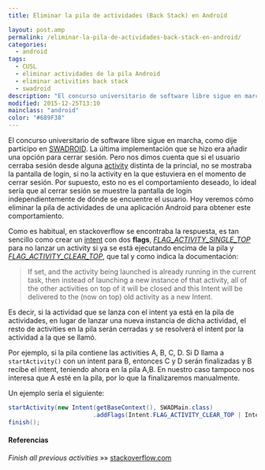 ```yaml
---
title: Eliminar la pila de actividades (Back Stack) en Android

layout: post.amp
permalink: /eliminar-la-pila-de-actividades-back-stack-en-android/
categories:
  - android
tags:
  - CUSL
  - eliminar actividades de la pila Android
  - eliminar activities back stack
  - swadroid
description: "El concurso universitario de software libre sigue en marcha, como dije participo en SWADROID. La última implementación que se hizo era añadir una opción para cerrar sesión. Pero nos dimos cuenta que si el usuario cerraba sesión desde alguna activity distinta de la princial, no se mostraba la pantalla de login, si no la activity en la que estuviera en el momento de cerrar sesión. Por supuesto, esto no es el comportamiento deseado, lo ideal sería que al cerrar sesión se muestre la pantalla de login independientemente de dónde se encuentre el usuario. Hoy veremos cómo eliminar la pila de actividades de una aplicación Android para obtener este comportamiento."
modified: 2015-12-25T13:10
mainclass: "android"
color: "#689F38"
---
```

El concurso universitario de software libre sigue en marcha, como dije participo en <a href="https://play.google.com/store/apps/details?id=es.ugr.swad.swadroid" title="Swadroid Play Store" target="_blank">SWADROID</a>. La última implementación que se hizo era añadir una opción para cerrar sesión. Pero nos dimos cuenta que si el usuario cerraba sesión desde alguna [activity][1] distinta de la princial, no se mostraba la pantalla de login, si no la activity en la que estuviera en el momento de cerrar sesión. Por supuesto, esto no es el comportamiento deseado, lo ideal sería que al cerrar sesión se muestre la pantalla de login independientemente de dónde se encuentre el usuario. Hoy veremos cómo eliminar la pila de actividades de una aplicación Android para obtener este comportamiento.

<!--ad-->

Como es habitual, en stackoverflow se encontraba la respuesta, es tan sencillo como crear un [intent][2] con dos **flags**, *<a href="http://developer.android.com/reference/android/content/Intent.html#FLAG_ACTIVITY_SINGLE_TOP" title="Referencia" target="_blank">FLAG_ACTIVITY_SINGLE_TOP</a>* para no lanzar un activity si ya se está ejecutando encima de la pila y *<a href="http://developer.android.com/reference/android/content/Intent.html#FLAG_ACTIVITY_CLEAR_TOP" title="Referencia" target="_blank">FLAG_ACTIVITY_CLEAR_TOP</a>*, que tal y como indica la documentación:

> If set, and the activity being launched is already running in the current task, then instead of launching a new instance of that activity, all of the other activities on top of it will be closed and this Intent will be delivered to the (now on top) old activity as a new Intent.

Es decir, si la actividad que se lanza con el intent ya está en la pila de actividades, en lugar de lanzar una nueva instancia de dicha actividad, el resto de activities en la pila serán cerradas y se resolverá el intent por la actividad a la que se llamó.

Por ejemplo, si la pila contiene las activities A, B, C, D. Si D llama a `startActivity()` con un intent para B, entonces C y D serán finalizadas y B recibe el intent, teniendo ahora en la pila A,B. En nuestro caso tampoco nos interesa que A esté en la pila, por lo que la finalizaremos manualmente.

Un ejemplo sería el siguiente:

```java
startActivity(new Intent(getBaseContext(), SWADMain.class)
                        .addFlags(Intent.FLAG_ACTIVITY_CLEAR_TOP | Intent.FLAG_ACTIVITY_SINGLE_TOP));
finish();

```

#### Referencias

*Finish all previous activities* »» <a href="http://stackoverflow.com/questions/6330260/finish-all-previous-activities" target="_blank">stackoverflow.com</a>



 [1]: https://elbauldelprogramador.com/fundamentos-programacion-android/ "Fundamentos programación Android: Conceptos básicos y componentes"
 [2]: https://elbauldelprogramador.com/programacion-android-intents-conceptos/ "Programación Android: Intents – Conceptos básicos"

